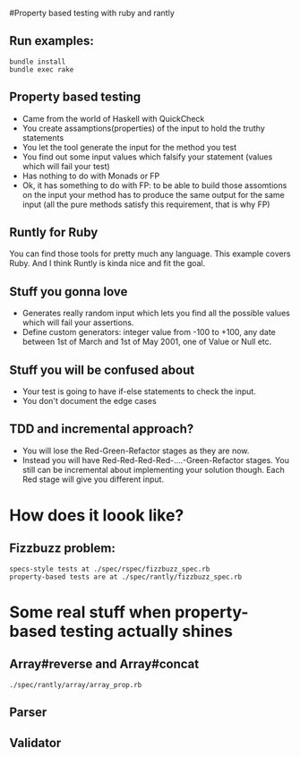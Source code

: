 #Property based testing with ruby and rantly

## Run examples: 

	bundle install
	bundle exec rake

## Property based testing

* Came from the world of Haskell with QuickCheck
* You create assamptions(properties) of the input to hold the truthy statements
* You let the tool generate the input for the method you test
* You find out some input values which falsify your statement (values which will fail your test)
* Has nothing to do with Monads or FP
* Ok, it has something to do with FP: to be able to build those assomtions on the input your method has to produce the same output for the same input (all the pure methods satisfy this requirement, that is why FP)


## Runtly for Ruby

You can find those tools for pretty much any language. This example covers Ruby. And I think Runtly is kinda nice and fit the goal.

## Stuff you gonna love

* Generates really random input which lets you find all the possible values which will fail your assertions.
* Define custom generators: integer value from -100 to +100, any date between 1st of March and 1st of May 2001, one of Value or Null etc.

## Stuff you will be confused about
* Your test is going to have if-else statements to check the input.
* You don't document the edge cases

## TDD and incremental approach?

* You will lose the Red-Green-Refactor stages as they are now.
* Instead you will have Red-Red-Red-Red-....-Green-Refactor stages. You still can be incremental about implementing your solution though. Each Red stage will give you different input.

# How does it loook like?

## Fizzbuzz problem:

	specs-style tests at ./spec/rspec/fizzbuzz_spec.rb
	property-based tests are at ./spec/rantly/fizzbuzz_spec.rb

# Some real stuff when property-based testing actually shines
	
## Array#reverse and Array#concat
	./spec/rantly/array/array_prop.rb

## Parser
## Validator



